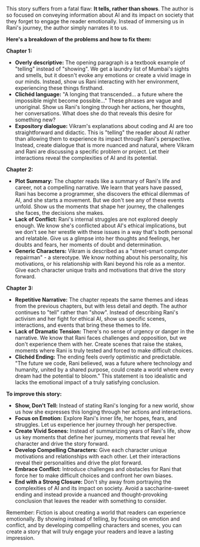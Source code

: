 This story suffers from a fatal flaw: **It tells, rather than shows**.  The author is so focused on conveying information about AI and its impact on society that they forget to engage the reader emotionally.  Instead of immersing us in Rani's journey, the author simply narrates it to us.

**Here's a breakdown of the problems and how to fix them:**

**Chapter 1:**

* **Overly descriptive:**  The opening paragraph is a textbook example of "telling" instead of "showing".  We get a laundry list of Mumbai's sights and smells, but it doesn't evoke any emotions or create a vivid image in our minds.  Instead, show us Rani interacting with her environment, experiencing these things firsthand. 
* **Clichéd language:**  "A longing that transcended... a future where the impossible might become possible..." These phrases are vague and unoriginal.  Show us Rani's longing through her actions, her thoughts, her conversations.  What does she do that reveals this desire for something new?
* **Expository dialogue:**  Vikram's explanations about coding and AI are too straightforward and didactic.  This is "telling" the reader about AI rather than allowing them to experience its impact through Rani's perspective.  Instead, create dialogue that is more nuanced and natural, where Vikram and Rani are discussing a specific problem or project.  Let their interactions reveal the complexities of AI and its potential.

**Chapter 2:**

* **Plot Summary:**  The chapter reads like a summary of Rani's life and career, not a compelling narrative.  We learn that years have passed, Rani has become a programmer, she discovers the ethical dilemmas of AI, and she starts a movement.  But we don't see any of these events unfold.  Show us the moments that shape her journey, the challenges she faces, the decisions she makes.
* **Lack of Conflict:**  Rani's internal struggles are not explored deeply enough.  We know she's conflicted about AI's ethical implications, but we don't see her wrestle with these issues in a way that's both personal and relatable.  Give us a glimpse into her thoughts and feelings, her doubts and fears, her moments of doubt and determination.
* **Generic Characters:**  Vikram is described as a "street-smart computer repairman" - a stereotype.  We know nothing about his personality, his motivations, or his relationship with Rani beyond his role as a mentor.  Give each character unique traits and motivations that drive the story forward.

**Chapter 3:**

* **Repetitive Narrative:**  The chapter repeats the same themes and ideas from the previous chapters, but with less detail and depth.  The author continues to "tell" rather than "show".  Instead of describing Rani's activism and her fight for ethical AI, show us specific scenes, interactions, and events that bring these themes to life.
* **Lack of Dramatic Tension:**  There's no sense of urgency or danger in the narrative.  We know that Rani faces challenges and opposition, but we don't experience them with her.  Create scenes that raise the stakes, moments where Rani is truly tested and forced to make difficult choices.
* **Clichéd Ending:**  The ending feels overly optimistic and predictable.  "The future we code, Rani believed, was a future where technology and humanity, united by a shared purpose, could create a world where every dream had the potential to bloom."  This statement is too idealistic and lacks the emotional impact of a truly satisfying conclusion. 

**To improve this story:**

* **Show, Don't Tell:** Instead of stating Rani's longing for a new world, show us how she expresses this longing through her actions and interactions.
* **Focus on Emotion:**  Explore Rani's inner life, her hopes, fears, and struggles.  Let us experience her journey through her perspective.
* **Create Vivid Scenes:**  Instead of summarizing years of Rani's life, show us key moments that define her journey,  moments that reveal her character and drive the story forward.
* **Develop Compelling Characters:**  Give each character unique motivations and relationships with each other.  Let their interactions reveal their personalities and drive the plot forward.
* **Embrace Conflict:**  Introduce challenges and obstacles for Rani that force her to make difficult choices and confront her own biases.
* **End with a Strong Closure:**  Don't shy away from portraying the complexities of AI and its impact on society.  Avoid a saccharine-sweet ending and instead provide a nuanced and thought-provoking conclusion that leaves the reader with something to consider.

Remember:  Fiction is about creating a world that readers can experience emotionally.  By showing instead of telling, by focusing on emotion and conflict, and by developing compelling characters and scenes, you can create a story that will truly engage your readers and leave a lasting impression. 
